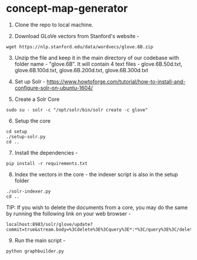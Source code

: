 # concept-map-generator

1. Clone the repo to local machine.

2. Download GLoVe vectors from Stanford's website - 
```
wget https://nlp.stanford.edu/data/wordvecs/glove.6B.zip
```

3. Unzip the file and keep it in the main directory of our codebase with folder name - "glove.6B". It will contain 4 text files - glove.6B.50d.txt, glove.6B.100d.txt, glove.6B.200d.txt, glove.6B.300d.txt

4. Set up Solr - https://www.howtoforge.com/tutorial/how-to-install-and-configure-solr-on-ubuntu-1604/ 

5. Create a Solr Core 
```
sudo su - solr -c "/opt/solr/bin/solr create -c glove"
```

6. Setup the core
```
cd setup
./setup-solr.py
cd ..
```

7. Install the dependencies - 
```
pip install -r requirements.txt
```

8. Index the vectors in the core - the indexer script is also in the setup folder
```
./solr-indexer.py
cd ..
```

TIP: If you wish to delete the documents from a core, you may do the same by running the following link on your web browser - 
```
localhost:8983/solr/glove/update?commit=true&stream.body=%3Cdelete%3E%3Cquery%3E*:*%3C/query%3E%3C/delete%3E
```

9. Run the main script - 
```
python graphbuilder.py
``` 